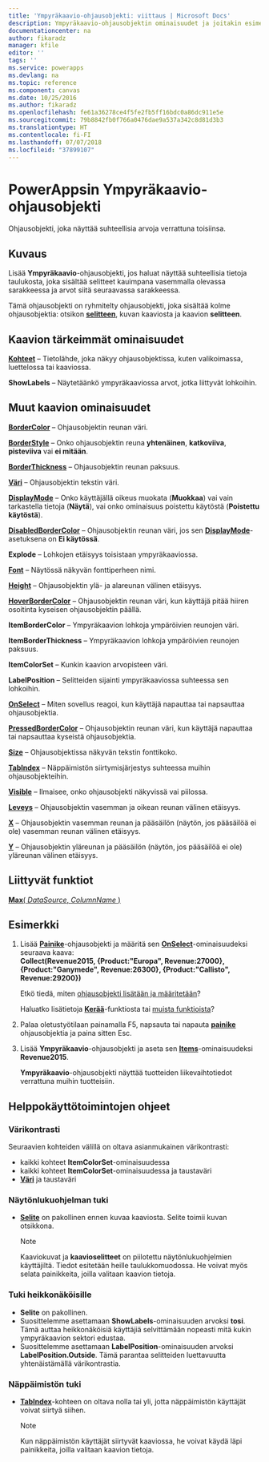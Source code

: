 ```yaml
---
title: 'Ympyräkaavio-ohjausobjekti: viittaus | Microsoft Docs'
description: Ympyräkaavio-ohjausobjektin ominaisuudet ja joitakin esimerkkejä
documentationcenter: na
author: fikaradz
manager: kfile
editor: ''
tags: ''
ms.service: powerapps
ms.devlang: na
ms.topic: reference
ms.component: canvas
ms.date: 10/25/2016
ms.author: fikaradz
ms.openlocfilehash: fe61a36278ce4f5fe2fb5ff16bdc0a86dc911e5e
ms.sourcegitcommit: 79b8842fb0f766a0476dae9a537a342c8d81d3b3
ms.translationtype: HT
ms.contentlocale: fi-FI
ms.lasthandoff: 07/07/2018
ms.locfileid: "37899107"
---
```

# <a name="pie-chart-control-in-powerapps"></a>PowerAppsin Ympyräkaavio-ohjausobjekti
Ohjausobjekti, joka näyttää suhteellisia arvoja verrattuna toisiinsa.

## <a name="description"></a>Kuvaus
Lisää **Ympyräkaavio**-ohjausobjekti, jos haluat näyttää suhteellisia tietoja taulukosta, joka sisältää selitteet kauimpana vasemmalla olevassa sarakkeessa ja arvot siitä seuraavassa sarakkeessa.

Tämä ohjausobjekti on ryhmitelty ohjausobjekti, joka sisältää kolme ohjausobjektia: otsikon **[selitteen](control-text-box.md)**, kuvan kaaviosta ja kaavion **selitteen**.

## <a name="chart-key-properties"></a>Kaavion tärkeimmät ominaisuudet
**[Kohteet](properties-core.md)** – Tietolähde, joka näkyy ohjausobjektissa, kuten valikoimassa, luettelossa tai kaaviossa.

**ShowLabels** – Näytetäänkö ympyräkaaviossa arvot, jotka liittyvät lohkoihin.

## <a name="additional-chart-properties"></a>Muut kaavion ominaisuudet
**[BorderColor](properties-color-border.md)** – Ohjausobjektin reunan väri.

**[BorderStyle](properties-color-border.md)** – Onko ohjausobjektin reuna **yhtenäinen**, **katkoviiva**, **pisteviiva** vai **ei mitään**.

**[BorderThickness](properties-color-border.md)** – Ohjausobjektin reunan paksuus.

**[Väri](properties-color-border.md)**  – Ohjausobjektin tekstin väri.

**[DisplayMode](properties-core.md)** – Onko käyttäjällä oikeus muokata (**Muokkaa**) vai vain tarkastella tietoja (**Näytä**), vai onko ominaisuus poistettu käytöstä (**Poistettu käytöstä**).

**[DisabledBorderColor](properties-color-border.md)** – Ohjausobjektin reunan väri, jos sen **[DisplayMode](properties-core.md)**-asetuksena on **Ei käytössä**.

**Explode** – Lohkojen etäisyys toisistaan ympyräkaaviossa.

**[Font](properties-text.md)**  – Näytössä näkyvän fonttiperheen nimi.

**[Height](properties-size-location.md)** – Ohjausobjektin ylä- ja alareunan välinen etäisyys.

**[HoverBorderColor](properties-color-border.md)** – Ohjausobjektin reunan väri, kun käyttäjä pitää hiiren osoitinta kyseisen ohjausobjektin päällä.

**ItemBorderColor** – Ympyräkaavion lohkoja ympäröivien reunojen väri.

**ItemBorderThickness** – Ympyräkaavion lohkoja ympäröivien reunojen paksuus.

**ItemColorSet** – Kunkin kaavion arvopisteen väri.

**LabelPosition** – Selitteiden sijainti ympyräkaaviossa suhteessa sen lohkoihin.

**[OnSelect](properties-core.md)** – Miten sovellus reagoi, kun käyttäjä napauttaa tai napsauttaa ohjausobjektia.

**[PressedBorderColor](properties-color-border.md)** – Ohjausobjektin reunan väri, kun käyttäjä napauttaa tai napsauttaa kyseistä ohjausobjektia.

**[Size](properties-text.md)** – Ohjausobjektissa näkyvän tekstin fonttikoko.

**[TabIndex](properties-accessibility.md)** – Näppäimistön siirtymisjärjestys suhteessa muihin ohjausobjekteihin.

**[Visible](properties-core.md)** – Ilmaisee, onko ohjausobjekti näkyvissä vai piilossa.

**[Leveys](properties-size-location.md)** – Ohjausobjektin vasemman ja oikean reunan välinen etäisyys.

**[X](properties-size-location.md)** – Ohjausobjektin vasemman reunan ja pääsäilön (näytön, jos pääsäilöä ei ole) vasemman reunan välinen etäisyys.

**[Y](properties-size-location.md)** – Ohjausobjektin yläreunan ja pääsäilön (näytön, jos pääsäilöä ei ole) yläreunan välinen etäisyys.

## <a name="related-functions"></a>Liittyvät funktiot
[**Max**( *DataSource*, *ColumnName* )](../functions/function-aggregates.md)

## <a name="example"></a>Esimerkki
1. Lisää **[Painike](control-button.md)**-ohjausobjekti ja määritä sen **[OnSelect](properties-core.md)**-ominaisuudeksi seuraava kaava:<br>
   **Collect(Revenue2015, {Product:"Europa", Revenue:27000}, {Product:"Ganymede", Revenue:26300}, {Product:"Callisto", Revenue:29200})**
   
    Etkö tiedä, miten [ohjausobjekti lisätään ja määritetään](../add-configure-controls.md)?
   
    Haluatko lisätietoja **[Kerää](../functions/function-clear-collect-clearcollect.md)**-funktiosta tai [muista funktioista](../formula-reference.md)?
2. Palaa oletustyötilaan painamalla F5, napsauta tai napauta **[painike](control-button.md)** ohjausobjektia ja paina sitten Esc.
3. Lisää **Ympyräkaavio**-ohjausobjekti ja aseta sen **[Items](properties-core.md)**-ominaisuudeksi **Revenue2015**.
   
    **Ympyräkaavio**-ohjausobjekti näyttää tuotteiden liikevaihtotiedot verrattuna muihin tuotteisiin.


## <a name="accessibility-guidelines"></a>Helppokäyttötoimintojen ohjeet
### <a name="color-contrast"></a>Värikontrasti
Seuraavien kohteiden välillä on oltava asianmukainen värikontrasti:
* kaikki kohteet **ItemColorSet**-ominaisuudessa
* kaikki kohteet **ItemColorSet**-ominaisuudessa ja taustaväri
* **[Väri](properties-color-border.md)** ja taustaväri

### <a name="screen-reader-support"></a>Näytönlukuohjelman tuki
* **[Selite](control-text-box.md)** on pakollinen ennen kuvaa kaaviosta. Selite toimii kuvan otsikkona.

    > [!NOTE]
  > Kaaviokuvat ja **kaavioselitteet** on piilotettu näytönlukuohjelmien käyttäjiltä. Tiedot esitetään heille taulukkomuodossa. He voivat myös selata painikkeita, joilla valitaan kaavion tietoja.

### <a name="low-vision-support"></a>Tuki heikkonäköisille
* **Selite** on pakollinen.
* Suosittelemme asettamaan **ShowLabels**-ominaisuuden arvoksi **tosi**. Tämä auttaa heikkonäköisiä käyttäjiä selvittämään nopeasti mitä kukin ympyräkaavion sektori edustaa.
* Suosittelemme asettamaan **LabelPosition**-ominaisuuden arvoksi **LabelPosition.Outside**. Tämä parantaa selitteiden luettavuutta yhtenäistämällä värikontrastia.

### <a name="keyboard-support"></a>Näppäimistön tuki
* **[TabIndex](properties-accessibility.md)**-kohteen on oltava nolla tai yli, jotta näppäimistön käyttäjät voivat siirtyä siihen.

    > [!NOTE]
  > Kun näppäimistön käyttäjät siirtyvät kaaviossa, he voivat käydä läpi painikkeita, joilla valitaan kaavion tietoja.

